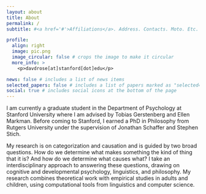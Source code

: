 ```yaml
---
layout: about
title: About
permalink: /
subtitle: #<a href='#'>Affiliations</a>. Address. Contacts. Moto. Etc.

profile:
  align: right
  image: pic.png
  image_circular: false # crops the image to make it circular
  more_info: >
    <p>davdrose[at]stanford[dot]edu</p>

news: false # includes a list of news items
selected_papers: false # includes a list of papers marked as "selected={true}"
social: true # includes social icons at the bottom of the page
---
```


<!-- Write your biography here. Tell the world about yourself. Link to your favorite [subreddit](http://reddit.com). You can put a picture in, too. The code is already in, just name your picture `prof_pic.jpg` and put it in the `img/` folder.

Put your address / P.O. box / other info right below your picture. You can also disable any of these elements by editing `profile` property of the YAML header of your `_pages/about.md`. Edit `_bibliography/papers.bib` and Jekyll will render your [publications page](/al-folio/publications/) automatically.

Link to your social media connections, too. This theme is set up to use [Font Awesome icons](https://fontawesome.com/) and [Academicons](https://jpswalsh.github.io/academicons/), like the ones below. Add your Facebook, Twitter, LinkedIn, Google Scholar, or just disable all of them. -->

<!-- I’m a graduate student in the <span style="color: #00ab37;">Department of Psychology at Stanford University</span> where I am advised by <span style="color: #00ab37;">Tobias Gerstenberg</span> and <span style="color: #00ab37;">Ellen Markman</span>. 

My research is mainly focused on <span style="color: #00ab37;">causal reasoning</span> and <span style="color: #00ab37;">categorization</span>. My recent work on
<span style="color: #00ab37;">causal reasoning</span> has focused on the development of different <span style="color: #00ab37;">causal verbs</span>, such as “<span style="color: #00ab37;">burn</span>” and “<span style="color: #00ab37;">break</span>”, as well as “<span style="color: #00ab37;">cause</span>”, and <span style="color: #00ab37;">how, and when, this language maps onto different kinds of causes</span>, and what this reveals about <span style="color: #00ab37;">the development of causal thought</span>. Much of my recent work on <span style="color: #00ab37;">categorization</span> has explored <span style="color: #00ab37;">the role of teleological thinking</span> (i.e., thinking about the purpose or function of things) <span style="color: #00ab37;">in categorization</span>, developing and defending a novel view of essentialist categorization, <span style="color: #00ab37;">teleological essentialism</span>, and investigating the ways in which <span style="color: #00ab37;">teleological thinking helps children build abstract category representations</span>. 

I did my undergraduate work at <span style="color: #00ab37;">Ohio University</span> where I studied <span style="color: #00ab37;">philosophy</span> and <span style="color: #00ab37;">psychology</span>. I was supervised by the late <span style="color: #00ab37;">Mark Alicke</span> and worked on causation. I then went to <span style="color: #00ab37;">Carnegie Mellon University</span> and worked with <span style="color: #00ab37;">David Danks</span> on causation. From there, I went to <span style="color: #00ab37;">Rutgers University</span> where I worked on causation and categorization, and earned a <span style="color: #00ab37;">PhD in Philosophy</span> under the supervision of <span style="color: #00ab37;">Jonathan Schaffer</span> and <span style="color: #00ab37;">Stephen Stich</span>. -->

<!-- I am currently a graduate student in the Department of Psychology at Stanford University where I am advised by Tobias Gerstenberg and Ellen Markman. Before coming to Stanford, I earned a PhD in Philosophy from Rutgers University under the supervision of Jonathan Schaffer and Stephen Stich. 

How we reason about objects and events is a central focus of my research. Specifically, two broad questions guide my research. How do we determine what makes something the kind of thing that it is? And how do we determine what causes what? I take an interdisciplinary approach to answering these questions, drawing on cognitive and developmental psychology, linguistics and philosophy, and make use of a variety of tools, including experiments with adults and children, as well as computational tools in linguistics, along with inspiration from computational models.  -->

<!-- I am currently a graduate student in the Department of Psychology at Stanford University where I am advised by Tobias Gerstenberg and Ellen Markman. Before coming to Stanford, I earned a PhD in Philosophy from Rutgers University under the supervision of Jonathan Schaffer and Stephen Stich. 

I am interested in uncovering the basic building blocks of human thought. Specifically, my work focuses on two such building blocks: objects and events. How do we determine what makes something the kind of thing that it is? And how do we determine what causes what? I take an interdisciplinary approach to answering these questions, drawing on cognitive and developmental psychology, linguistics, and philosophy. My research combines theoretical work with empirical studies in adults and children, using computational tools from linguistics and computer science.   -->


I am currently a graduate student in the Department of Psychology at Stanford University where I am advised by Tobias Gerstenberg and Ellen Markman. Before coming to Stanford, I earned a PhD in Philosophy from Rutgers University under the supervision of Jonathan Schaffer and Stephen Stich. 

My research is on categorization and causation and is guided by two broad questions. How do we determine what makes something the kind of thing that it is? And how do we determine what causes what? I take an interdisciplinary approach to answering these questions, drawing on cognitive and developmental psychology, linguistics, and philosophy. My research combines theoretical work with empirical studies in adults and children, using computational tools from linguistics and computer science.  